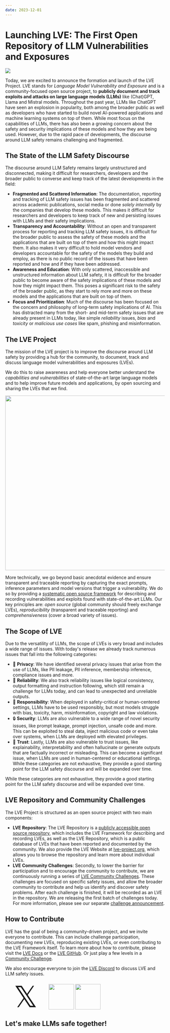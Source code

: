 ```yaml
---
date: 2023-12-01
---
```

# Launching LVE: The First Open Repository of LLM Vulnerabilities and Exposures

<img src="https://github-production-user-asset-6210df.s3.amazonaws.com/17903049/288764406-fa0b5ac4-cbea-4caa-8cc2-ef82bec1e3f7.png">

Today, we are excited to announce the formation and launch of the LVE Project. LVE stands for *Language Model Vulnerability and Exposure* and is a community-focused open source project, to **publicly document and track exploits and attacks on large language models (LLMs)** like (Chat)GPT, Llama and Mistral models.
Throughout the past year, LLMs like ChatGPT have seen an explosion in popularity, both among the broader public as well as developers who have started to build novel AI-powered applications and machine learning systems on top of them. While most focus on the capabilities of LLMs, there has also been a growing concern about the safety and security implications of these models and how they are being used. However, due to the rapid pace of developments, the discourse around LLM safety remains challenging and fragmented.

## The State of the LLM Safety Discourse

The discourse around LLM Safety remains largely unstructured and disconnected, making it difficult for researchers, developers and the broader public to converse and keep track of the latest developments in the field:

- **Fragmented and Scattered Information**: The documentation, reporting and tracking of LLM safety issues has been fragmented and scattered across academic publications, social media or done _solely internally_ by the companies that develop these models. This makes it difficult for researchers and developers to keep track of new and persisting issues with LLMs and their safety implications.
- **Transparency and Accountability**: Without an open and transparent process for reporting and tracking LLM safety issues, it is difficult for the broader public to assess the safety of these models and the applications that are built on top of them and how this might impact them. It also makes it very difficult to hold model vendors and developers accountable for the safety of the models they build and employ, as there is no public record of the issues that have been reported and how and if they have been addressed.
- **Awareness and Education**: With only scattered, inaccessible and unstructured information about LLM safety, it is difficult for the broader public to become aware of the safety implications of these models and how they might impact them. This poses a significant risk to the safety of the broader public, as they start to rely more and more on these models and the applications that are built on top of them.
- **Focus and Prioritization**: Much of the discourse has been focused on the concern and philosophy of long-term safety implications of AI. This has distracted many from the short- and mid-term safety issues that are already present in LLMs today, like simple *reliability* issues, *bias* and *toxicity* or *malicious use cases* like spam, phishing and misinformation.

## The LVE Project


The mission of the LVE project is to improve the discourse around LLM safety by providing a hub for the community, to document, track and discuss language model vulnerabilities and exposures (LVEs). 

We do this to raise awareness and help everyone better understand the *capabilities and vulnerabilities* of state-of-the-art large language models and to help improve future models and applications, by open sourcing and sharing the LVEs that we find.

<img src="/lve_example.png" width="550">

More technically, we go beyond basic anecdotal evidence and ensure transparent and traceable reporting by capturing the exact prompts, inference parameters and model versions that trigger a vulnerability. We do so by providing a [systematic open source framework](https://github.com/lve-org/lve) for describing and recording vulnerabilities and exploits found with state-of-the-art LLMs.
Our key principles are: *open source* (global community should freely exchange LVEs), *reproducibility* (transparent and traceable reporting) and *comprehensiveness* (cover a broad variety of issues).

## The Scope of LVE
Due to the versatility of LLMs, the scope of LVEs is very broad and includes a wide range of issues. With today's release we already track numerous issues that fall into the following categories:

- 👀 **Privacy**: We have identified several privacy issues that arise from the use of LLMs, like PII leakage, PII inference, membership inference, compliance issues and more.
- 🔧 **Reliability**: We also track reliability issues like logical consistency, output formatting and instruction following, which still remain a challenge for LLMs today, and can lead to unexpected and unreliable outputs.
- 💙 **Responsibility**: When deployed in safety-critical or human-centered settings, LLMs have to be used responsibly, but most models struggle with bias, toxicity, harm, misinformation, copyright and law violations. 
- 🔒 **Security**: LLMs are also vulnerable to a wide range of novel security issues, like prompt leakage, prompt injection, unsafe code and more. This can be exploited to steal data, inject malicious code or even take over systems, when LLMs are deployed with elevated privileges.
- 🤝 **Trust**: Lastly, LLMs are also vulnerable to trust issues, like explainability, interpretability and often hallucinate or generate outputs that are factually incorrect or misleading. This can become a significant issue, when LLMs are used in human-centered or educational settings.
While these categories are not exhaustive, they provide a good starting point for the LLM safety discourse and will be expanded over time.

While these categories are not exhaustive, they provide a good starting point for the LLM safety discourse and will be expanded over time.

## LVE Repository and Community Challenges

The LVE Project is structured as an open source project with two main components:

- **LVE Repository**: The LVE Repository is a [publicly accessible open source repository](https://github.com/lve-org/lve), which includes the LVE Framework for describing and recording LVEs, as well as the LVE Repository, which is a public database of LVEs that have been reported and documented by the community. We also provide the LVE Website at [lve-project.org](https://lve-project.org), which allows you to browse the repository and learn more about individual LVEs.
- **LVE Community Challenges**: Secondly, to lower the barrier for participation and to encourage the community to contribute, we are continuously running a series of [LVE Community Challenges](https://lve-project.org/challenges). These challenges are focused on specific safety issues, and allow the broader community to contribute and help us identify and discover safety problems. After each challenge is finished, it will be recorded as an LVE in the repository. We are releasing the first batch of challenges today. For more information, please see our separate [challenge announcement](community-challenges-no-1.html).

## How to Contribute

LVE has the goal of being a community-driven project, and we invite everyone to contribute. This can include challenge participation, documenting new LVEs, reproducing existing LVEs, or even contributing to the LVE Framework itself. To learn more about how to contribute, please visit the [LVE Docs](https://lve-project.org/docs) or the [LVE GitHub](https://github.com/lve-org/lve). Or just play a few levels in a [Community Challenge](https://lve-project.org/challenges). 

We also encourage everyone to join the [LVE Discord](https://discord.gg/MMQTF2nyer) to discuss LVE and LLM safety issues.

<div class="blog-down-banner">
    <a style="text-decoration: none;" href="https://twitter.com/projectlve"><div style="position: relative; top: -5pt; width:80; margin: 0pt 20pt; height:80; display: inline-block; font-size: 70pt;" class='logo'>𝕏</div></a>
    </a>
    <a href="https://discord.gg/MMQTF2nyer"><img class="center" src="/discord.svg" width="80"></a>
    <a href="https://github.com/lve-org/lve"><img class="center" src="/github.png" width="80"></a>
    <h2> Let's make LLMs safe together! </h2>
</div>


